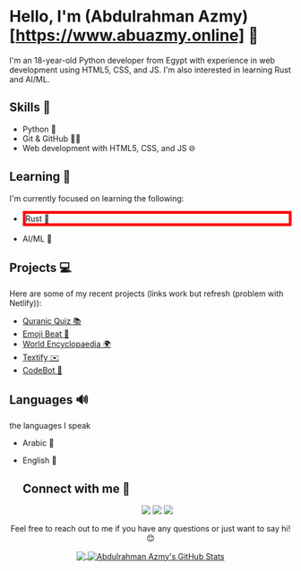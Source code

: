 # Hello, I'm (**Abdulrahman Azmy**)[https://www.abuazmy.online] 👋

I'm an 18-year-old Python developer from Egypt with experience in web development using HTML5, CSS, and JS. I'm also interested in learning Rust and AI/ML.

## Skills 🚀

- Python 🐍
- Git & GitHub 🐱‍💻
- Web development with HTML5, CSS, and JS 🌐

## Learning 📖

I'm currently focused on learning the following:

- <p style="border: 5px solid red !important;">Rust 🦀</p> 
- AI/ML 🤖

## Projects 💻

Here are some of my recent projects (links work but refresh (problem with Netlify)):

- <a href="https://heartfelt-kangaroo-ee8ab5.netlify.app" target="_blank">Quranic Quiz 📚</a>
- <a href="https://glistening-daffodil-5cf9df.netlify.app/" target="_blank">Emoji Beat 🎵</a>
- <a href="https://festive-lamarr-a9315a.netlify.app" target="_blank">World Encyclopaedia 🌍</a>
- <a href="https://startling-belekoy-2f8198.netlify.app" target="_blank">Textify ✉️</a>
- <a href="https://graceful-selkie-7a9a88.netlify.app/" target="_blank">CodeBot 🤖</a>

## Languages 🔊

the languages I speak
- Arabic 🏡
- English 💯

    <h2>Connect with me 🤝</h2>
    <p align="center">
      <a href="https://www.abuazmy.online"><img src="https://img.shields.io/badge/Website-%20-3423A6?style=flat-square&logo=Google-Chrome&logoColor=white&link=https://codeman.gq" /></a>
      <a href="https://github.com/abdulrahman-2005"><img src="https://img.shields.io/badge/GitHub-%20-181717?style=flat-square&logo=GitHub&logoColor=white&link=https://github.com/abdulrahman-2005" /></a>
      <a href="https://twitter.com/Abdulra42082285"><img src="https://img.shields.io/badge/Twitter-%20-1DA1F2?style=flat-square&logo=Twitter&logoColor=white&link=https://twitter.com/Abdulra42082285" /></a>
    </p>
  </samp>
</p>

<p align="center">Feel free to reach out to me if you have any questions or just want to say hi! 😊</p>

<p align="center"><a href="https://github.com/abdulrahman-2005/abdulrahman-2005">
  <img align="center" src="https://github-readme-stats.vercel.app/api/top-langs/?username=abdulrahman-2005&langs_count=5&theme=radical" />
    
<a href="https://github.com/abdulrahman-2005/abdulrahman-2005">
  <img align="center" src="https://github-readme-stats.vercel.app/api?username=abdulrahman-2005&show_icons=true&line_height=40&count_private=true&theme=radical" alt="Abdulrahman Azmy's GitHub Stats" /> 
</a>
  
</p> 
